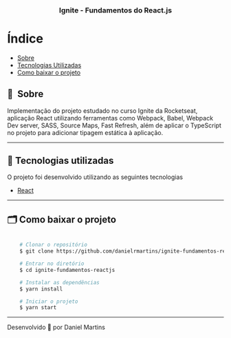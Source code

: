 <h3 align="center">
  Ignite - Fundamentos do React.js
</h3>

# Índice

- [Sobre](#-sobre)
- [Tecnologias Utilizadas](#-tecnologias-utilizadas)
- [Como baixar o projeto](#-como-baixar-o-projeto)

## 🔖&nbsp; Sobre

Implementação do projeto estudado no curso Ignite da Rocketseat, aplicação React utilizando ferramentas como Webpack, Babel, Webpack Dev server, SASS, Source Maps, Fast Refresh, além de aplicar o TypeScript no projeto para adicionar tipagem estática à aplicação.

---

## 🚀 Tecnologias utilizadas

O projeto foi desenvolvido utilizando as seguintes tecnologias

- [React](https://pt-br.reactjs.org/)

---

## 🗂 Como baixar o projeto

```bash

    # Clonar o repositório
    $ git clone https://github.com/danielrmartins/ignite-fundamentos-reactjs

    # Entrar no diretório
    $ cd ignite-fundamentos-reactjs

    # Instalar as dependências
    $ yarn install

    # Iniciar o projeto
    $ yarn start
```

---

Desenvolvido 💜 por Daniel Martins

